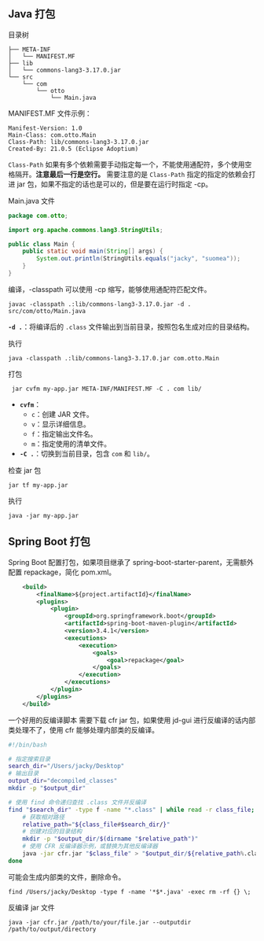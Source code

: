 
## Java 打包
目录树
```
├── META-INF
│   └── MANIFEST.MF
├── lib
│   └── commons-lang3-3.17.0.jar
└── src
    └── com
        └── otto
            └── Main.java

```

MANIFEST.MF 文件示例：
```
Manifest-Version: 1.0
Main-Class: com.otto.Main
Class-Path: lib/commons-lang3-3.17.0.jar
Created-By: 21.0.5 (Eclipse Adoptium)

```
`Class-Path` 如果有多个依赖需要手动指定每一个，不能使用通配符，多个使用空格隔开。**注意最后一行是空行。** 需要注意的是 `Class-Path` 指定的指定的依赖会打进 jar 包，如果不指定的话也是可以的，但是要在运行时指定 -cp。

Main.java 文件
```java
package com.otto;

import org.apache.commons.lang3.StringUtils;

public class Main {
    public static void main(String[] args) {
        System.out.println(StringUtils.equals("jacky", "suomea"));
    }
}
```

编译，-classpath 可以使用 -cp 缩写，能够使用通配符匹配文件。
```
javac -classpath .:lib/commons-lang3-3.17.0.jar -d . src/com/otto/Main.java
```
**`-d .`**：将编译后的 `.class` 文件输出到当前目录，按照包名生成对应的目录结构。

执行
```
java -classpath .:lib/commons-lang3-3.17.0.jar com.otto.Main
```

打包
```
 jar cvfm my-app.jar META-INF/MANIFEST.MF -C . com lib/
```
- **`cvfm`**：
	- `c`：创建 JAR 文件。
    - `v`：显示详细信息。
    - `f`：指定输出文件名。
    - `m`：指定使用的清单文件。
- **`-C .`**：切换到当前目录，包含 `com` 和 `lib/`。

检查 jar 包
```
jar tf my-app.jar
```

执行
```
java -jar my-app.jar
```

## Spring Boot 打包
Spring Boot 配置打包，如果项目继承了 spring-boot-starter-parent，无需额外配置 repackage，简化 pom.xml。
```xml
    <build>
        <finalName>${project.artifactId}</finalName>
        <plugins>
            <plugin>
                <groupId>org.springframework.boot</groupId>
                <artifactId>spring-boot-maven-plugin</artifactId>
                <version>3.4.1</version>
                <executions>
                    <execution>
                        <goals>
                            <goal>repackage</goal>
                        </goals>
                    </execution>
                </executions>
            </plugin>
        </plugins>
    </build>
```

一个好用的反编译脚本
需要下载 cfr jar 包，如果使用 jd-gui 进行反编译的话内部类处理不了，使用 cfr 能够处理内部类的反编译。
```bash
#!/bin/bash

# 指定搜索目录
search_dir="/Users/jacky/Desktop"
# 输出目录
output_dir="decompiled_classes"
mkdir -p "$output_dir"

# 使用 find 命令递归查找 .class 文件并反编译
find "$search_dir" -type f -name "*.class" | while read -r class_file; do
    # 获取相对路径
    relative_path="${class_file#$search_dir/}"
    # 创建对应的目录结构
    mkdir -p "$output_dir/$(dirname "$relative_path")"
    # 使用 CFR 反编译器示例，或替换为其他反编译器
    java -jar cfr.jar "$class_file" > "$output_dir/${relative_path%.class}.java"
done
```

可能会生成内部类的文件，删除命令。
```
find /Users/jacky/Desktop -type f -name '*$*.java' -exec rm -rf {} \;
```

反编译 jar 文件
```
java -jar cfr.jar /path/to/your/file.jar --outputdir /path/to/output/directory
```